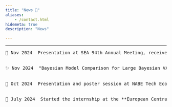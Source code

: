```yaml
---
title: "News 📣"
aliases:
    - /contact.html
hidemeta: true
description: "News"

---
```


---
<pre>
📣 Nov 2024  Presentation at SEA 94th Annual Meeting, received the **Graduate Student Award**<br>

✨ Nov 2024  "Bayesian Model Comparison for Large Bayesian VARs after the COVID-19 Pandemic" received R&R from the **Journal of Econometrics**<br>

📣 Oct 2024  Presentation and poster session at NABE Tech Economics Conference 2024<br>

💼 July 2024  Started the internship at the **European Central Bank** <br>
</pre>
